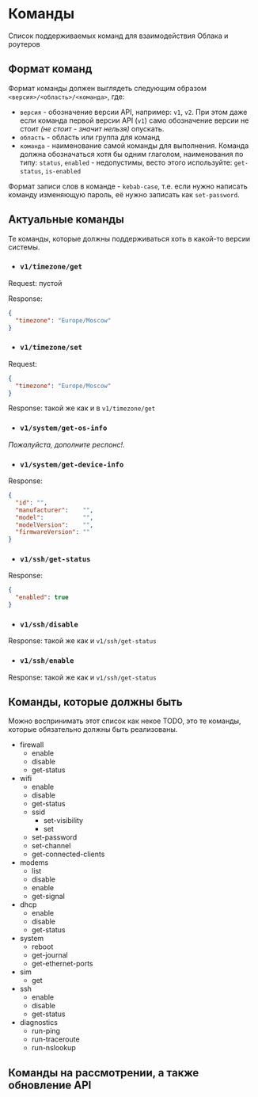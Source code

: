 # Команды

Список поддерживаемых команд для взаимодействия Облака и роутеров

## Формат команд

Формат команды должен выглядеть следующим образом `<версия>/<область>/<команда>`, где:

- `версия` - обозначение версии API, например: `v1`, `v2`. При этом даже если команда первой версии API (`v1`) само обозначение версии не стоит _(не стоит - значит нельзя)_ опускать.
- `область` - область или группа для команд
- `команда` - наименование самой команды для выполнения. Команда должна обозначаться хотя бы одним глаголом, наименования по типу: `status`, `enabled` - недопустимы, весто этого используйте: `get-status`, `is-enabled`

Формат записи слов в команде - `kebab-case`, т.е. если нужно написать команду изменяющую пароль, её нужно записать как `set-password`.

## Актуальные команды

Те команды, которые должны поддерживаться хоть в какой-то версии системы.

- ### `v1/timezone/get`

Request: пустой

Response:

```json
{
  "timezone": "Europe/Moscow"
}
```

- ### `v1/timezone/set`

Request:

```json
{
  "timezone": "Europe/Moscow"
}
```

Response: такой же как и в `v1/timezone/get`

- ### `v1/system/get-os-info`

_Пожалуйста, дополните респонс!._

- ### `v1/system/get-device-info`

Response:

```json
{
  "id": "",
  "manufacturer":    "",
  "model":           "",
  "modelVersion":    "",
  "firmwareVersion": ""
}
```

- ### `v1/ssh/get-status`

Response:

```json
{
  "enabled": true
}
```

- ### `v1/ssh/disable`

Response: такой же как и `v1/ssh/get-status`

- ### `v1/ssh/enable`

Response: такой же как и `v1/ssh/get-status`

## Команды, которые должны быть

Можно воспринимать этот список как некое TODO, это те команды, которые обязательно должны быть реализованы.

- firewall
  - enable
  - disable
  - get-status
- wifi
  - enable
  - disable
  - get-status
  - ssid
    - set-visibility
    - set
  - set-password
  - set-channel
  - get-connected-clients
- modems
  - list
  - disable
  - enable
  - get-signal
- dhcp
  - enable
  - disable
  - get-status
- system
  - reboot
  - get-journal
  - get-ethernet-ports
- sim
  - get
- ssh
  - enable
  - disable
  - get-status
- diagnostics
  - run-ping
  - run-traceroute
  - run-nslookup

## Команды на рассмотрении, а также обновление API
